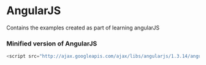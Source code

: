 # AngularJS
Contains the examples created as part of learning angularJS

### Minified version of AngularJS
```javascript
<script src="http://ajax.googleapis.com/ajax/libs/angularjs/1.3.14/angular.min.js"></script>
```
